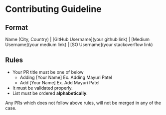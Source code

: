 # Contributing Guideline

## Format

Name (City, Country) | [GitHub Username](your github link) | [Medium Username](your medium link) | [SO Username](your stackoverflow link)

 ## Rules
 
 - Your PR title must be one of below
   - Adding [Your Name] Ex. Adding Mayuri Patel
   - Add [Your Name] Ex. Add Mayuri Patel
 - It must be validated properly.
 - List must be ordered **alphabetically**.
 
 Any PRs which does not follow above rules, will not be merged in any of the case.
